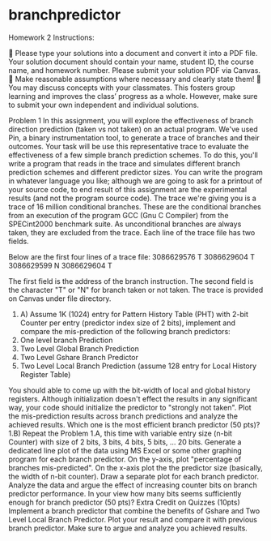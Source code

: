 # branchpredictor

Homework 2
Instructions:

 Please type your solutions into a document and convert it into a PDF file. Your solution document should contain your name, student ID, the course name, and homework number. Please submit your solution PDF via Canvas.
 Make reasonable assumptions where necessary and clearly state them!
 You may discuss concepts with your classmates. This fosters group learning and improves the class’ progress as a whole. However, make sure to submit your own independent and individual solutions.

Problem 1
In this assignment, you will explore the effectiveness of branch direction prediction (taken vs not taken) on an actual program. We've used Pin, a binary instrumentation tool, to generate a trace of branches and their outcomes. 
Your task will be use this representative trace to evaluate the effectiveness of a few simple branch prediction schemes. To do this, you'll write a program that reads in the trace and simulates different branch prediction schemes 
and different predictor sizes. You can write the program in whatever language you like; although we are going to ask for a printout of your source code, to end result of this assignment are the experimental results (and not the program source code).
The trace we're giving you is a trace of 16 million conditional branches. These are the conditional branches from an execution of the program GCC (Gnu C Compiler) from the SPECint2000 benchmark suite. As unconditional branches are always taken, they 
are excluded from the trace. Each line of the trace file has two fields. 

Below are the first four lines of a trace file: 
3086629576 T 
3086629604 T 
3086629599 N 
3086629604 T 

The first field is the address of the branch instruction. The second field is the character "T" or "N" for branch taken or not taken. The trace is provided on Canvas under file directory.
1. A) Assume 1K (1024) entry for Pattern History Table (PHT) with 2-bit Counter per entry (predictor index size of 2 bits), implement and compare the mis-prediction of the following branch predictors:
1. One level branch Prediction
2. Two Level Global Branch Prediction
3. Two Level Gshare Branch Predictor
4. Two Level Local Branch Prediction (assume 128 entry for Local History Register Table)

You should able to come up with the bit-width of local and global history registers. Although initialization doesn't effect the results in any significant way, your code should initialize the predictor to "strongly not taken".
Plot the mis-prediction results across branch predictions and analyze the achieved results. Which one is the most efficient branch predictor (50 pts)?
1.B) Repeat the Problem 1.A, this time with variable entry size (n-bit Counter) with size of 2 bits, 3 bits, 4 bits, 5 bits, ... 20 bits. Generate a dedicated line plot of the data using MS Excel or some other graphing program for each branch predictor. 
On the y-axis, plot "percentage of branches mis-predicted". On the x-axis plot the the predictor size (basically, the width of n-bit counter). Draw a separate plot for each branch predictor. Analyze the data and argue the effect of increasing counter bits on 
branch predictor performance. In your view how many bits seems sufficiently enough for branch predictor (50 pts)?
Extra Credit on Quizzes (10pts)
Implement a branch predictor that combine the benefits of Gshare and Two Level Local Branch Predictor. Plot your result and compare it with previous branch predictor. Make sure to argue and analyze you achieved results.
